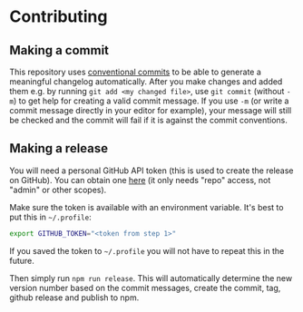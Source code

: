# Contributing

## Making a commit

This repository uses [conventional commits](https://www.conventionalcommits.org/en/v1.0.0/) to be able to generate a meaningful changelog automatically. After you make changes and added them e.g. by running `git add <my changed file>`, use `git commit` (without `-m`) to get help for creating a valid commit message. If you use `-m` (or write a commit message directly in your editor for example), your message will still be checked and the commit will fail if it is against the commit conventions.

## Making a release

You will need a personal GitHub API token (this is used to create the release on GitHub). You can obtain one [here](https://github.com/settings/tokens/new?scopes=repo&description=release-it) (it only needs "repo" access, not "admin" or other scopes).

Make sure the token is available with an environment variable. It's best to put this in `~/.profile`:

```sh
export GITHUB_TOKEN="<token from step 1>"
```

If you saved the token to `~/.profile` you will not have to repeat this in the future.

Then simply run `npm run release`. This will automatically determine the new version number based on the commit messages, create the commit, tag, github release and publish to npm.
